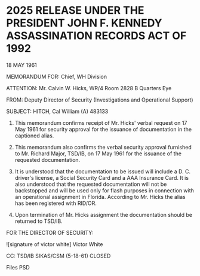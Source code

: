 # 2025 RELEASE UNDER THE PRESIDENT JOHN F. KENNEDY ASSASSINATION RECORDS ACT OF 1992

18 MAY 1961

MEMORANDUM FOR: Chief, WH Division

ATTENTION: Mr. Calvin W. Hicks, WR/4
Room 2828 B
Quarters Eye

FROM: Deputy Director of Security (Investigations and Operational Support)

SUBJECT: HITCH, Cal William (A)
483133

1. This memorandum confirms receipt of Mr. Hicks' verbal request on 17 May 1961 for security approval for the issuance of documentation in the captioned alias.

2. This memorandum also confirms the verbal security approval furnished to Mr. Richard Major, TSD/IB, on 17 May 1961 for the issuance of the requested documentation.

3. It is understood that the documentation to be issued will include a D. C. driver's license, a Social Security Card and a AAA Insurance Card. It is also understood that the requested documentation will not be backstopped and will be used only for flash purposes in connection with an operational assignment in Florida. According to Mr. Hicks the alias has been registered with RID/OR.

4. Upon termination of Mr. Hicks assignment the documentation should be returned to TSD/IB.

FOR THE DIRECTOR OF SECURITY:

![signature of victor white]
Victor White


CC: TSD/IB
SIKAS/CSM (5-18-61)
CLOSED

Files PSD
